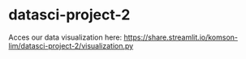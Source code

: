 # datasci-project-2

Acces our data visualization here: https://share.streamlit.io/komson-lim/datasci-project-2/visualization.py
